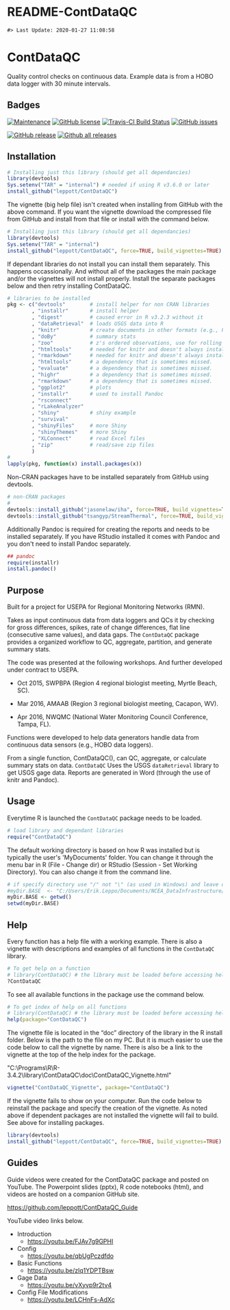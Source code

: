 README-ContDataQC
================

<!-- README.md is generated from README.Rmd. Please edit that file -->
    #> Last Update: 2020-01-27 11:08:58

ContDataQC
==========

Quality control checks on continuous data. Example data is from a HOBO data logger with 30 minute intervals.

Badges
------

[![Maintenance](https://img.shields.io/badge/Maintained%3F-yes-green.svg)](https://GitHub.com/leppott/ContDataQC/graphs/commit-activity) [![GitHub license](https://img.shields.io/github/license/leppott/ContDataQC.svg)](https://github.com/leppott/ContDataQC/blob/master/LICENSE) [![Travis-CI Build Status](https://travis-ci.org/leppott/ContDataQC.svg?branch=master)](https://travis-ci.org/leppott/ContDataQC) [![GitHub issues](https://img.shields.io/github/issues/leppott/ContDataQC.svg)](https://GitHub.com/leppott/ContDataQC/issues/)

[![GitHub release](https://img.shields.io/github/release/leppott/ContDataQC.svg)](https://GitHub.com/leppott/ContDataQC/releases/) [![Github all releases](https://img.shields.io/github/downloads/leppott/ContDataQC/total.svg)](https://GitHub.com/leppott/ContDataQC/releases/)

Installation
------------

``` r
# Installing just this library (should get all dependancies)
library(devtools) 
Sys.setenv("TAR" = "internal") # needed if using R v3.6.0 or later
install_github("leppott/ContDataQC")
```

The vignette (big help file) isn't created when installing from GitHub with the above command. If you want the vignette download the compressed file from GitHub and install from that file or install with the command below.

``` r
# Installing just this library (should get all dependancies)
library(devtools) 
Sys.setenv("TAR" = "internal")
install_github("leppott/ContDataQC", force=TRUE, build_vignettes=TRUE)
```

If dependant libraries do not install you can install them separately. This happens occassionally. And without all of the packages the main package and/or the vignettes will not install properly. Install the separate packages below and then retry installing ContDataQC.

``` r
# libraries to be installed
pkg <- c("devtools"        # install helper for non CRAN libraries
        , "installr"       # install helper
        , "digest"         # caused error in R v3.2.3 without it
        , "dataRetrieval"  # loads USGS data into R
        , "knitr"          # create documents in other formats (e.g., PDF or Word)
        , "doBy"           # summary stats
        , "zoo"            # z's ordered observations, use for rolling sd calc
        , "htmltools"      # needed for knitr and doesn't always install properly with Pandoc
        , "rmarkdown"      # needed for knitr and doesn't always install properly with Pandoc
        , "htmltools"      # a dependency that is sometimes missed.
        , "evaluate"       # a dependency that is sometimes missed.
        , "highr"          # a dependency that is sometimes missed.
        , "rmarkdown"      # a dependency that is sometimes missed.
        , "ggplot2"        # plots
        , "installr"       # used to install Pandoc
        , "rsconnect"
        , "rLakeAnalyzer"
        , "shiny"          # shiny example
        , "survival"
        , "shinyFiles"     # more Shiny
        , "shinyThemes"    # more Shiny
        , "XLConnect"      # read Excel files
        , "zip"            # read/save zip files
        )
#
lapply(pkg, function(x) install.packages(x))
```

Non-CRAN packages have to be installed separately from GitHub using devtools.

``` r
# non-CRAN packages
#
devtools::install_github("jasonelaw/iha", force=TRUE, build_vignettes=TRUE)
devtools::install_github("tsangyp/StreamThermal", force=TRUE, build_vignettes=TRUE)
```

Additionally Pandoc is required for creating the reports and needs to be installed separately. If you have RStudio installed it comes with Pandoc and you don't need to install Pandoc separately.

``` r
## pandoc
require(installr)
install.pandoc()
```

Purpose
-------

Built for a project for USEPA for Regional Monitoring Networks (RMN).

Takes as input continuous data from data loggers and QCs it by checking for gross differences, spikes, rate of change differences, flat line (consecutive same values), and data gaps. The `ContDataQC` package provides a organized workflow to QC, aggregate, partition, and generate summary stats.

The code was presented at the following workshops. And further developed under contract to USEPA.

-   Oct 2015, SWPBPA (Region 4 regional biologist meeting, Myrtle Beach, SC).

-   Mar 2016, AMAAB (Region 3 regional biologist meeting, Cacapon, WV).

-   Apr 2016, NWQMC (National Water Monitoring Council Conference, Tampa, FL).

Functions were developed to help data generators handle data from continuous data sensors (e.g., HOBO data loggers).

From a single function, ContDataQC(), can QC, aggregate, or calculate summary stats on data. `ContDataQC` Uses the USGS `dataRetrieval` library to get USGS gage data. Reports are generated in Word (through the use of knitr and Pandoc).

Usage
-----

Everytime R is launched the `ContDataQC` package needs to be loaded.

``` r
# load library and dependant libraries
require("ContDataQC")
```

The default working directory is based on how R was installed but is typically the user's 'MyDocuments' folder. You can change it through the menu bar in R (File - Change dir) or RStudio (Session - Set Working Directory). You can also change it from the command line.

``` r
# if specify directory use "/" not "\" (as used in Windows) and leave off final "/" (example below).
#myDir.BASE  <- "C:/Users/Erik.Leppo/Documents/NCEA_DataInfrastructure/Erik"
myDir.BASE <- getwd()
setwd(myDir.BASE)
```

Help
----

Every function has a help file with a working example. There is also a vignette with descriptions and examples of all functions in the `ContDataQC` library.

``` r
# To get help on a function
# library(ContDataQC) # the library must be loaded before accessing help
?ContDataQC
```

To see all available functions in the package use the command below.

``` r
# To get index of help on all functions
# library(ContDataQC) # the library must be loaded before accessing help
help(package="ContDataQC")
```

The vignette file is located in the “doc” directory of the library in the R install folder. Below is the path to the file on my PC. But it is much easier to use the code below to call the vignette by name. There is also be a link to the vignette at the top of the help index for the package.

"C:\\Programs\\R\\R-3.4.2\\library\\ContDataQC\\doc\\ContDataQC\_Vignette.html"

``` r
vignette("ContDataQC_Vignette", package="ContDataQC")
```

If the vignette fails to show on your computer. Run the code below to reinstall the package and specify the creation of the vignette. As noted above if dependent packages are not installed the vignette will fail to build. See above for installing packages.

``` r
library(devtools)
install_github("leppott/ContDataQC", force=TRUE, build_vignettes=TRUE)
```

Guides
------

Guide videos were created for the ContDataQC package and posted on YouTube. The Powerpoint slides (pptx), R code notebooks (html), and videos are hosted on a companion GitHub site.

<https://github.com/leppott/ContDataQC_Guide>

YouTube video links below.

-   Introduction
    -   <https://youtu.be/FJAv7g9GPHI>
-   Config
    -   <https://youtu.be/qbUgPczdfdo>
-   Basic Functions
    -   <https://youtu.be/zlq1YDPTBsw>
-   Gage Data
    -   <https://youtu.be/vXyvp9r2tv4>
-   Config File Modifications
    -   <https://youtu.be/LCHnFs-AdXc>
